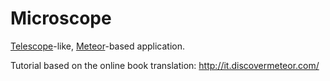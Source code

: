 # Microscope
[Telescope](http://demo2.telescopeapp.org/)-like, [Meteor](https://www.meteor.com/)-based application.

Tutorial based on the online book translation: http://it.discovermeteor.com/